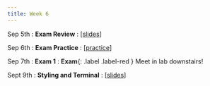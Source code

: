 ```yaml
---
title: Week 6
---
```


Sep 5th
: **Exam Review**
  : [[slides](https://docs.google.com/presentation/d/1NC1T_IpOPiTPs7Ut8wASJFuLu4gQqOsz/edit?usp=sharing&ouid=114310739312164916072&rtpof=true&sd=true)]

Sep 6th
: **Exam Practice**
  : [[practice](#)]

Sep 7th
: **Exam 1**
: **Exam**{: .label .label-red } Meet in lab downstairs!

Sept 9th
: **Styling and Terminal**
  : [[slides](#)]
